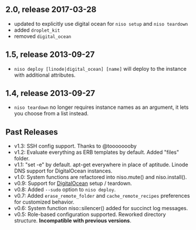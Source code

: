 ## 2.0, release 2017-03-28
* updated to explicitly use digital ocean for `niso setup` and `niso teardown`
* added `droplet_kit`
* removed `digital_ocean`

## 1.5, release 2013-09-27
* `niso deploy [linode|digital_ocean] [name]` will deploy to the instance with additional attributes.

## 1.4, release 2013-09-27
* `niso teardown` no longer requires instance names as an argument, it lets you choose from a list instead.

## Past Releases
* v1.3: SSH config support. Thanks to @toooooooby
* v1.2: Evaluate everything as ERB templates by default. Added "files" folder.
* v1.1: "set -e" by default. apt-get everywhere in place of aptitude. Linode DNS support for DigitalOcean instances.
* v1.0: System functions are refactored into niso.mute() and niso.install().
* v0.9: Support for [DigitalOcean](https://www.digitalocean.com) setup / teardown.
* v0.8: Added `--sudo` option to `niso deploy`.
* v0.7: Added `erase_remote_folder` and `cache_remote_recipes` preferences for customized behavior.
* v0.6: System function niso::silencer() added for succinct log messages.
* v0.5: Role-based configuration supported. Reworked directory structure. **Incompatible with previous versions**.
